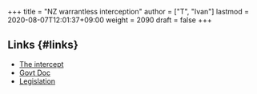 +++
title = "NZ warrantless interception"
author = ["T", "Ivan"]
lastmod = 2020-08-07T12:01:37+09:00
weight = 2090
draft = false
+++

## Links {#links}

-   [The intercept](https://theintercept.com/2014/09/15/new-zealand-gcsb-speargun-mass-surveillance/)
-   [Govt Doc](https://consultations.justice.govt.nz/independent/search-and-surveillance-act/user_uploads/04-interception-and-tracking.pdf)
-   [Legislation](http://www.legislation.govt.nz/act/public/2012/0024/latest/DLM2136536.html)
